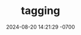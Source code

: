 ---
layout: post
title:  "tagging"
date:   2024-08-20 14:21:29 -0700
tags: [Pwnable.kr, Crypto, SekaiCTF, Blockchain, Writeup, Ethernaut]
exclude: true
---